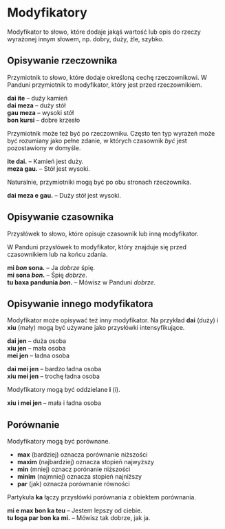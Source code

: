 # Modyfikatory

Modyfikator to słowo, które dodaje jakąś wartość lub opis do rzeczy wyrażonej innym słowem, np. dobry, duży, źle, szybko.

## Opisywanie rzeczownika

Przymiotnik to słowo, które dodaje określoną cechę rzeczownikowi. W Panduni przymiotnik to modyfikator, który jest przed rzeczownikiem.

**dai ite**
– duży kamień  
**dai meza**
– duży stół  
**gau meza**
– wysoki stół  
**bon kursi**
– dobre krzesło

Przymiotnik może też być po rzeczowniku. Często ten typ wyrażeń może być rozumiany jako pełne zdanie, w których czasownik _być_ jest pozostawiony w domyśle.

**ite dai.**
– Kamień jest duży.  
**meza gau.**
– Stół jest wysoki.

Naturalnie, przymiotniki mogą być po obu stronach rzeczownika.

**dai meza e gau.**
– Duży stół jest wysoki.


## Opisywanie czasownika

Przysłówek to słowo, które opisuje czasownik lub inną modyfikator.

W Panduni przysłówek to modyfikator, który znajduje się przed czasownikiem lub na końcu zdania.

**mi _bon_ sona.**
– Ja _dobrze_ śpię.  
**mi sona _bon_.**
– Śpię _dobrze_.  
**tu baxa pandunia _bon_.**
– Mówisz w Panduni _dobrze_.


## Opisywanie innego modyfikatora

Modyfikator może opisywać też inny modyfikator. Na przykład **dai** (duży) i **xiu** (mały) mogą być używane jako przysłówki intensyfikujące.

**dai jen**
– duża osoba  
**xiu jen**
– mała osoba  
**mei jen**
– ładna osoba

**dai mei jen**
– bardzo ładna osoba  
**xiu mei jen**
– trochę ładna osoba

Modyfikatory mogą być oddzielane **i** (i).

**xiu i mei jen**
– mała i ładna osoba


## Porównanie

Modyfikatory mogą być porównane.

- **max** (bardziej) oznacza porównanie niższości
- **maxim** (najbardziej) oznacza stopień najwyższy
- **min** (mniej) oznacz porónanie niższości
- **minim** (najmniej) oznacza stopień najniższy
- **par** (jak) oznacza porównanie równości

Partykuła **ka** łączy przysłówki porównania z obiektem porównania.

**mi e max bon ka teu**
– Jestem lepszy od ciebie.  
**tu loga par bon ka mi.**
– Mówisz tak dobrze, jak ja.

